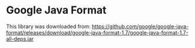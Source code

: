 # Google Java Format

This library was downloaded from:
https://github.com/google/google-java-format/releases/download/google-java-format-1.7/google-java-format-1.7-all-deps.jar
